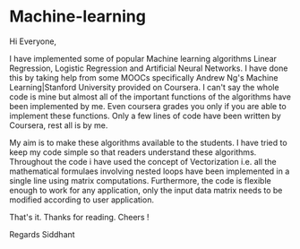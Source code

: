 # Machine-learning

Hi Everyone, 

I have implemented some of popular Machine learning algorithms Linear Regression, Logistic Regression and Artificial Neural Networks. I have done this by taking help from some MOOCs specifically Andrew Ng's Machine Learning|Stanford University provided on Coursera. I can't say the whole code is mine but almost all of the important functions of the algorithms have been implemented by me. Even coursera grades you only if you are able to implement these functions. Only a few lines of code have been written by Coursera, rest all is by me. 

My aim is to make these algorithms available to the students. I have tried to keep my code simple so that readers understand these algorithms. Throughout the code i have used the concept of Vectorization i.e. all the mathematical formulaes involving nested loops have been implemented in a single line using matrix computations. Furthermore, the code is flexible enough to work for any application, only the input data matrix needs to be modified according to user application. 

That's it. Thanks for reading. Cheers !

Regards
Siddhant